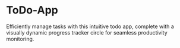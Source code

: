 # ToDo-App
Efficiently manage tasks with this intuitive todo app, complete with a visually dynamic progress tracker circle for seamless productivity monitoring.
